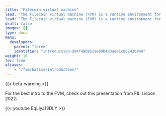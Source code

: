 ```yaml
---
title: "Filecoin virtual machine"
lead: "The Filecoin virtual machine (FVM) is a runtime environment for smart contracts, also called actors, on the Filecoin network. These smart contracts can be written in Solidity or any lanaguge that compiles to WASM. Smart contracts enable users to create and enforce rules for storing and accessing data on the network. The FVM is responsible for executing these smart contracts and ensuring that they are executed correctly and securely."
lead: "The Filecoin virtual machine (FVM) is a runtime environment for smart contracts, also called actors, on the Filecoin network. These smart contracts can be written in Solidity, and eventually any lanaguge that compiles to WASM will be supported. Smart contracts enable users to create and enforce rules for storing and accessing data on the network. The FVM is responsible for executing these smart contracts and ensuring that they are executed correctly and securely."
draft: false
images: []
type: docs
menu:
  developers:
    parent: "lorem"
    identifier: "introduction-304f49b81cae09b423aee1c85243b84d"
weight: 10
toc: true
aliases:
    - "/fvm/basics/introduction/"
---
```


{{< beta-warning >}}

For the best intro to the FVM, check out this presentation from FIL Lisbon 2022:

{{< youtube EqLlyJ13DLY >}}
